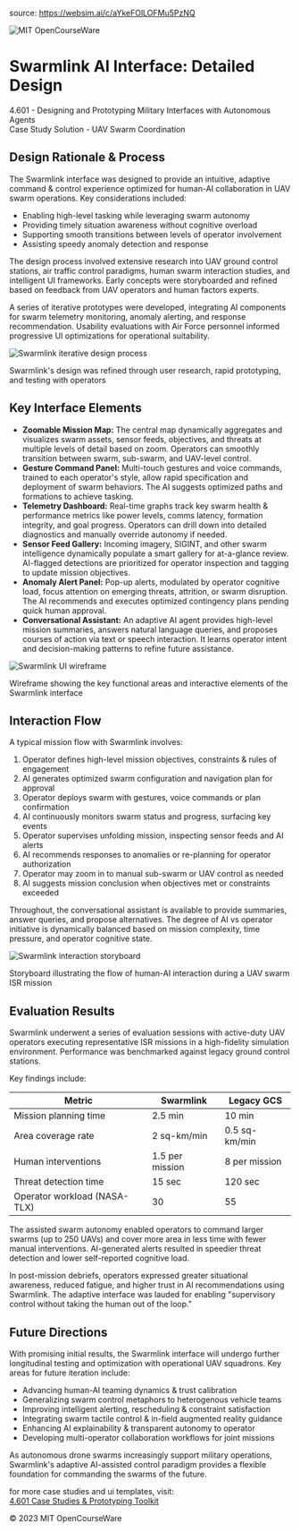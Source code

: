 source: https://websim.ai/c/aYkeFOlLOFMu5PzNQ

![MIT OpenCourseWare](https://ocw.mit.edu/course/4/4.601-designing-and-prototyping-military-interfaces-with-autonomous-agents-fall-2023/case-studies-figma/case-studies/uav-swarm-coordination/solution/mit-ocw-logo.png)

# Swarmlink AI Interface: Detailed Design

4.601 - Designing and Prototyping Military Interfaces with Autonomous Agents  
Case Study Solution - UAV Swarm Coordination

## Design Rationale & Process

The Swarmlink interface was designed to provide an intuitive, adaptive command & control experience optimized for human-AI collaboration in UAV swarm operations. Key considerations included:

- Enabling high-level tasking while leveraging swarm autonomy
- Providing timely situation awareness without cognitive overload
- Supporting smooth transitions between levels of operator involvement
- Assisting speedy anomaly detection and response

The design process involved extensive research into UAV ground control stations, air traffic control paradigms, human swarm interaction studies, and intelligent UI frameworks. Early concepts were storyboarded and refined based on feedback from UAV operators and human factors experts.

A series of iterative prototypes were developed, integrating AI components for swarm telemetry monitoring, anomaly alerting, and response recommendation. Usability evaluations with Air Force personnel informed progressive UI optimizations for operational suitability.

![Swarmlink iterative design process](https://ocw.mit.edu/course/4/4.601-designing-and-prototyping-military-interfaces-with-autonomous-agents-fall-2023/case-studies-figma/case-studies/uav-swarm-coordination/solution/swarmlink-design-process.png)

Swarmlink's design was refined through user research, rapid prototyping, and testing with operators

## Key Interface Elements

- **Zoomable Mission Map:** The central map dynamically aggregates and visualizes swarm assets, sensor feeds, objectives, and threats at multiple levels of detail based on zoom. Operators can smoothly transition between swarm, sub-swarm, and UAV-level control.
- **Gesture Command Panel:** Multi-touch gestures and voice commands, trained to each operator's style, allow rapid specification and deployment of swarm behaviors. The AI suggests optimized paths and formations to achieve tasking.
- **Telemetry Dashboard:** Real-time graphs track key swarm health & performance metrics like power levels, comms latency, formation integrity, and goal progress. Operators can drill down into detailed diagnostics and manually override autonomy if needed.
- **Sensor Feed Gallery:** Incoming imagery, SIGINT, and other swarm intelligence dynamically populate a smart gallery for at-a-glance review. AI-flagged detections are prioritized for operator inspection and tagging to update mission objectives.
- **Anomaly Alert Panel:** Pop-up alerts, modulated by operator cognitive load, focus attention on emerging threats, attrition, or swarm disruption. The AI recommends and executes optimized contingency plans pending quick human approval.
- **Conversational Assistant:** An adaptive AI agent provides high-level mission summaries, answers natural language queries, and proposes courses of action via text or speech interaction. It learns operator intent and decision-making patterns to refine future assistance.

![Swarmlink UI wireframe](https://ocw.mit.edu/course/4/4.601-designing-and-prototyping-military-interfaces-with-autonomous-agents-fall-2023/case-studies-figma/case-studies/uav-swarm-coordination/solution/swarmlink-ui-wireframe.png)

Wireframe showing the key functional areas and interactive elements of the Swarmlink interface

## Interaction Flow

A typical mission flow with Swarmlink involves:

1. Operator defines high-level mission objectives, constraints & rules of engagement
2. AI generates optimized swarm configuration and navigation plan for approval
3. Operator deploys swarm with gestures, voice commands or plan confirmation
4. AI continuously monitors swarm status and progress, surfacing key events
5. Operator supervises unfolding mission, inspecting sensor feeds and AI alerts
6. AI recommends responses to anomalies or re-planning for operator authorization
7. Operator may zoom in to manual sub-swarm or UAV control as needed
8. AI suggests mission conclusion when objectives met or constraints exceeded

Throughout, the conversational assistant is available to provide summaries, answer queries, and propose alternatives. The degree of AI vs operator initiative is dynamically balanced based on mission complexity, time pressure, and operator cognitive state.

![Swarmlink interaction storyboard](https://ocw.mit.edu/course/4/4.601-designing-and-prototyping-military-interfaces-with-autonomous-agents-fall-2023/case-studies-figma/case-studies/uav-swarm-coordination/solution/swarmlink-storyboard.png)

Storyboard illustrating the flow of human-AI interaction during a UAV swarm ISR mission

## Evaluation Results

Swarmlink underwent a series of evaluation sessions with active-duty UAV operators executing representative ISR missions in a high-fidelity simulation environment. Performance was benchmarked against legacy ground control stations.

Key findings include:

|Metric|Swarmlink|Legacy GCS|
|---|---|---|
|Mission planning time|2.5 min|10 min|
|Area coverage rate|2 sq-km/min|0.5 sq-km/min|
|Human interventions|1.5 per mission|8 per mission|
|Threat detection time|15 sec|120 sec|
|Operator workload (NASA-TLX)|30|55|

The assisted swarm autonomy enabled operators to command larger swarms (up to 250 UAVs) and cover more area in less time with fewer manual interventions. AI-generated alerts resulted in speedier threat detection and lower self-reported cognitive load.

In post-mission debriefs, operators expressed greater situational awareness, reduced fatigue, and higher trust in AI recommendations using Swarmlink. The adaptive interface was lauded for enabling "supervisory control without taking the human out of the loop."

## Future Directions

With promising initial results, the Swarmlink interface will undergo further longitudinal testing and optimization with operational UAV squadrons. Key areas for future iteration include:

- Advancing human-AI teaming dynamics & trust calibration
- Generalizing swarm control metaphors to heterogenous vehicle teams
- Improving intelligent alerting, rescheduling & constraint satisfaction
- Integrating swarm tactile control & in-field augmented reality guidance
- Enhancing AI explainability & transparent autonomy to operator
- Developing multi-operator collaboration workflows for joint missions

As autonomous drone swarms increasingly support military operations, Swarmlink's adaptive AI-assisted control paradigm provides a flexible foundation for commanding the swarms of the future.

for more case studies and ui templates, visit:  
[4.601 Case Studies & Prototyping Toolkit](https://ocw.mit.edu/course/4/4.601-designing-and-prototyping-military-interfaces-with-autonomous-agents-fall-2023/case-studies-figma/case-studies/)

© 2023 MIT OpenCourseWare